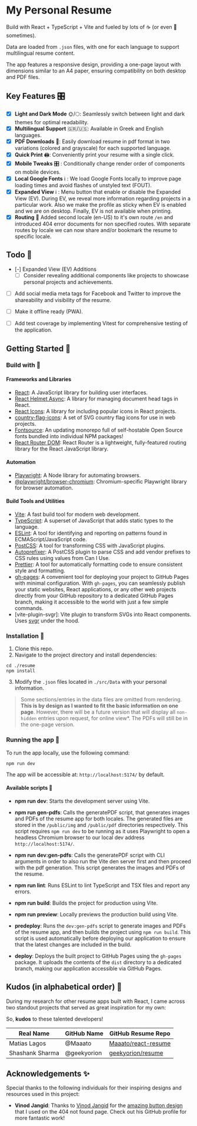 # My Personal Resume

Build with React + TypeScript + Vite and fueled by lots of ☕ (or even 🍺 sometimes).

Data are loaded from `.json` files, with one for each language to support multilingual resume content.

The app features a responsive design, providing a one-page layout with dimensions similar to an A4 paper, ensuring compatibility on both desktop and PDF files.

## Key Features 🎛️

- [x] **Light and Dark Mode** 🌞/🌕: Seamlessly switch between light and dark themes for optimal readability.
- [x] **Multilingual Support** 🇬🇷/🇺🇸: Available in Greek and English languages.
- [x] **PDF Downloads** 📄: Easily download resume in pdf format in two variations (colored and grayscale) for each supported language.
- [x] **Quick Print** 🖨️: Conveniently print your resume with a single click.
- [x] **Mobile Tweaks** 🎛️ : Conditionally change render order of components on mobile devices.
- [x] **Local Google Fonts** ℹ️ : We load Google Fonts locally to improve page loading times and avoid flashes of unstyled text (FOUT).
- [x] **Expanded View** ℹ️ : Menu button that enable or disable the Expanded View (EV). During EV, we reveal more information regarding projects in a particular work. Also we make the profile as sticky when EV is enabled and we are on desktop. Finally, EV is not available when printing.
- [x] **Routing** 🔖 Added second locale (en-US) to it's own route `/en` and introduced 404 error documents for non specified routes. With separate routes by locale we can now share and/or bookmark the resume to specific locale.

## Todo 📝

- [-] Expanded View (EV) Additions
  - [ ] Consider revealing additional components like projects to showcase personal projects and achievements.
- [ ] Add social media meta tags for Facebook and Twitter to improve the shareability and visibility of the resume.
- [ ] Make it offline ready (PWA).
- [ ] Add test coverage by implementing Vitest for comprehensive testing of the application.


## Getting Started 🏁


### Build with 🧰

#### Frameworks and Libraries

- [React](https://github.com/facebook/react#readme): A JavaScript library for building user interfaces.
- [React Helmet Async](https://github.com/staylor/react-helmet-async#readme): A library for managing document head tags in React.
- [React Icons](https://react-icons.github.io/react-icons/): A library for including popular icons in React projects.
- [country-flag-icons](https://gitlab.com/catamphetamine/country-flag-icons#readme): A set of SVG country flag icons for use in web projects.
- [Fontsource](https://github.com/fontsource/fontsource#readme): An updating monorepo full of self-hostable Open Source fonts bundled into individual NPM packages!
- [React Router DOM](https://github.com/remix-run/react-router#readme): React Router is a lightweight, fully-featured routing library for the React JavaScript library.


#### Automation

- [Playwright](https://playwright.dev/docs/library): A Node library for automating browsers.
- [@playwright/browser-chromium](https://playwright.dev/docs/library#key-differences): Chromium-specific Playwright library for browser automation.


#### Build Tools and Utilities

- [Vite](https://github.com/vitejs/vite#readme): A fast build tool for modern web development.
- [TypeScript](https://github.com/microsoft/TypeScript/#readme): A superset of JavaScript that adds static types to the language.
- [ESLint](https://github.com/eslint/eslint#readme): A tool for identifying and reporting on patterns found in ECMAScript/JavaScript code.
- [PostCSS](https://github.com/postcss/postcss#readme): A tool for transforming CSS with JavaScript plugins.
- [Autoprefixer](https://github.com/postcss/autoprefixer#readme): A PostCSS plugin to parse CSS and add vendor prefixes to CSS rules using values from Can I Use.
- [Prettier](https://github.com/prettier/prettier#readme): A tool for automatically formatting code to ensure consistent style and formatting.
- [gh-pages](https://github.com/tschaub/gh-pages#readme): A convenient tool for deploying your project to GitHub Pages with minimal configuration. With `gh-pages`, you can seamlessly publish your static websites, React applications, or any other web projects directly from your GitHub repository to a dedicated GitHub Pages branch, making it accessible to the world with just a few simple commands.
- [vite-plugin-svgr]: Vite plugin to transform SVGs into React components. Uses [svgr](https://github.com/gregberge/svgr) under the hood.


### Installation 🚧

1. Clone this repo.
2. Navigate to the project directory and install dependencies:
  ```shell
  cd ./resume
  npm install
  ```
3. Modify the `.json` files located in `./src/Data` with your personal information.

> Some sections/entries in the data files are omitted from rendering. **This is by design as I wanted to fit the basic information on one page**. However, there will be a future version that will display all `non-hidden` entries upon request, for online view*. The PDFs will still be in the one-page version.


### Running the app 🚀

To run the app locally, use the following command:

```shell
npm run dev

```

The app will be accessible at: `http://localhost:5174/` by default.



#### Available scripts 🔧

- **npm run dev**: Starts the development server using Vite.

- **npm run gen-pdfs**: Calls the generatePDF script, that generates images and PDFs of the resume app for both locales. The generated files are stored in the `/public/img` and `/public/pdf` directories respectively. This script requires `npm run dev` to be running as it uses Playwright to open a headless Chromium browser to our local dev address `http://localhost:5174/`.

- **npm run dev:gen-pdfs**: Calls the generatePDF script with CLI arguments in order to also run the Vite den server first and then proceed with the pdf generation. This script generates the images and PDFs of the resume.

- **npm run lint**: Runs ESLint to lint TypeScript and TSX files and report any errors.

- **npm run build**: Builds the project for production using Vite.

- **npm run preview**: Locally previews the production build using Vite.

- **predeploy**: Runs the `dev:gen-pdfs` script to generate images and PDFs of the resume app, and then builds the project using `npm run build`. This script is used automatically before deploying our application to ensure that the latest changes are included in the build.

- **deploy**: Deploys the built project to GitHub Pages using the `gh-pages` package. It uploads the contents of the `dist` directory to a dedicated branch, making our application accessible via GitHub Pages.



## Kudos (in alphabetical order) 🫡

During my research for other resume apps built with React, I came across two standout projects that served as great inspiration for my own:

So, **kudos** to these talented developers!

| Real Name       | GitHub Name | GitHub Resume Repo                                            |
|-----------------|-------------|---------------------------------------------------------------|
| Matias Lagos    | @Maaato     | [Maaato/react-resume](https://github.com/Maaato/react-resume) |
| Shashank Sharma | @geekyorion | [geekyorion/resume](https://github.com/geekyorion/resume)     |


## Acknowledgements ✨

Special thanks to the following individuals for their inspiring designs and resources used in this project:

- **Vinod Jangid**: Thanks to [Vinod Jangid](https://github.com/vinodjangid07) for the [amazing button design](https://uiverse.io/vinodjangid07/evil-chicken-13) that I used on the 404 not found page. Check out his GitHub profile for more fantastic work!
